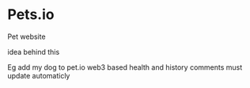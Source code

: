 # Pets.io
Pet website

idea behind this

Eg add my dog to pet.io 
web3 based
health and history
comments must update automaticly 